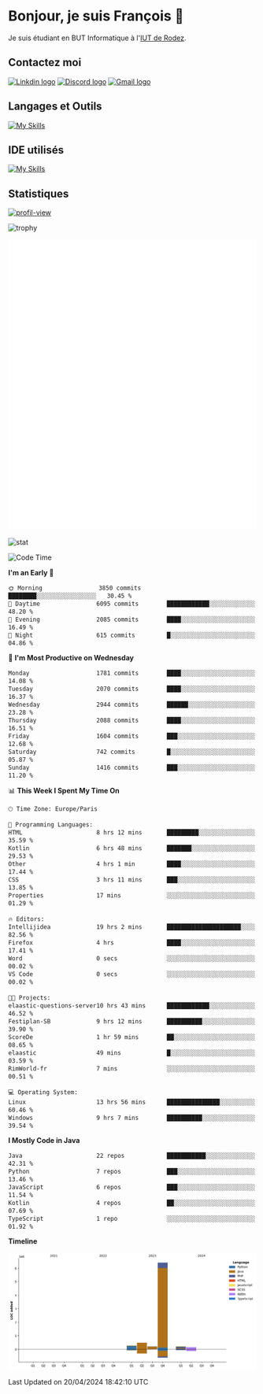 # Bonjour, je suis François 👋

Je suis étudiant en BUT Informatique à l'[IUT de Rodez](https://iut-rodez.fr).

## Contactez moi

<p>
<a href="https://www.linkedin.com/in/fran%C3%A7ois-de-saint-palais-00985327a/" target="blank"><img src="https://img.shields.io/badge/LinkedIn-0077B5?style=for-the-badge&logo=linkedin&logoColor=white" alt="Linkdin logo"/></a>
<a href="https://discord.gg/francis389" target="blank"><img src="https://img.shields.io/badge/Discord-7289DA?style=for-the-badge&logo=discord&logoColor=white" alt="Discord logo" /></a>
<a href="mailto:francois-sp@gmx.fr" target="blank"><img src="https://img.shields.io/badge/Gmail-D14836?style=for-the-badge&logo=gmail&logoColor=white" alt="Gmail logo"/></a> 
</p>

## Langages et Outils

[![My Skills](https://skillicons.dev/icons?i=java,py,kotlin,spring,git,html,css,sass,vue,angular,react,bootstrap,js,jquery,ts,php,mysql,sqlite,grafana,linux,windows,figma,postman)](https://skillicons.dev)

## IDE utilisés

[![My Skills](https://skillicons.dev/icons?i=idea,phpstorm,pycharm,androidstudio,vscode,webstorm,eclipse)](https://skillicons.dev)

## Statistiques

[![profil-view](https://komarev.com/ghpvc/?username=francois389&label=Profile%20views&color=0e75b6&style=flat)](https://github.com/ryo-ma/github-profile-trophy)

![trophy](https://github-profile-trophy.vercel.app/?username=Francois389&theme=onedark&column=-1)

![top-lang](https://raw.githubusercontent.com/Francois389/github-stat/master/generated/languages.svg#gh-dark-mode-only)
![](https://raw.githubusercontent.com/Francois389/github-stat/master/generated/overview.svg#gh-dark-mode-only)

![stat](https://github-readme-stats.vercel.app/api?username=francois389&show_icons=true&locale=fr&theme=onedark)

<!--START_SECTION:waka-->
![Code Time](http://img.shields.io/badge/Code%20Time-162%20hrs%209%20mins-blue)

**I'm an Early 🐤** 

```text
🌞 Morning                3850 commits        ████████░░░░░░░░░░░░░░░░░   30.45 % 
🌆 Daytime                6095 commits        ████████████░░░░░░░░░░░░░   48.20 % 
🌃 Evening                2085 commits        ████░░░░░░░░░░░░░░░░░░░░░   16.49 % 
🌙 Night                  615 commits         █░░░░░░░░░░░░░░░░░░░░░░░░   04.86 % 
```
📅 **I'm Most Productive on Wednesday** 

```text
Monday                   1781 commits        ████░░░░░░░░░░░░░░░░░░░░░   14.08 % 
Tuesday                  2070 commits        ████░░░░░░░░░░░░░░░░░░░░░   16.37 % 
Wednesday                2944 commits        ██████░░░░░░░░░░░░░░░░░░░   23.28 % 
Thursday                 2088 commits        ████░░░░░░░░░░░░░░░░░░░░░   16.51 % 
Friday                   1604 commits        ███░░░░░░░░░░░░░░░░░░░░░░   12.68 % 
Saturday                 742 commits         █░░░░░░░░░░░░░░░░░░░░░░░░   05.87 % 
Sunday                   1416 commits        ███░░░░░░░░░░░░░░░░░░░░░░   11.20 % 
```


📊 **This Week I Spent My Time On** 

```text
🕑︎ Time Zone: Europe/Paris

💬 Programming Languages: 
HTML                     8 hrs 12 mins       █████████░░░░░░░░░░░░░░░░   35.59 % 
Kotlin                   6 hrs 48 mins       ███████░░░░░░░░░░░░░░░░░░   29.53 % 
Other                    4 hrs 1 min         ████░░░░░░░░░░░░░░░░░░░░░   17.44 % 
CSS                      3 hrs 11 mins       ███░░░░░░░░░░░░░░░░░░░░░░   13.85 % 
Properties               17 mins             ░░░░░░░░░░░░░░░░░░░░░░░░░   01.29 % 

🔥 Editors: 
Intellijidea             19 hrs 2 mins       █████████████████████░░░░   82.56 % 
Firefox                  4 hrs               ████░░░░░░░░░░░░░░░░░░░░░   17.41 % 
Word                     0 secs              ░░░░░░░░░░░░░░░░░░░░░░░░░   00.02 % 
VS Code                  0 secs              ░░░░░░░░░░░░░░░░░░░░░░░░░   00.02 % 

🐱‍💻 Projects: 
elaastic-questions-server10 hrs 43 mins      ████████████░░░░░░░░░░░░░   46.52 % 
Festiplan-SB             9 hrs 12 mins       ██████████░░░░░░░░░░░░░░░   39.90 % 
ScoreDe                  1 hr 59 mins        ██░░░░░░░░░░░░░░░░░░░░░░░   08.65 % 
elaastic                 49 mins             █░░░░░░░░░░░░░░░░░░░░░░░░   03.59 % 
RimWorld-fr              7 mins              ░░░░░░░░░░░░░░░░░░░░░░░░░   00.51 % 

💻 Operating System: 
Linux                    13 hrs 56 mins      ███████████████░░░░░░░░░░   60.46 % 
Windows                  9 hrs 7 mins        ██████████░░░░░░░░░░░░░░░   39.54 % 
```

**I Mostly Code in Java** 

```text
Java                     22 repos            ███████████░░░░░░░░░░░░░░   42.31 % 
Python                   7 repos             ███░░░░░░░░░░░░░░░░░░░░░░   13.46 % 
JavaScript               6 repos             ███░░░░░░░░░░░░░░░░░░░░░░   11.54 % 
Kotlin                   4 repos             ██░░░░░░░░░░░░░░░░░░░░░░░   07.69 % 
TypeScript               1 repo              ░░░░░░░░░░░░░░░░░░░░░░░░░   01.92 % 
```



**Timeline**

![Lines of Code chart](https://raw.githubusercontent.com/Francois389/Francois389/main/assets/bar_graph.png)


 Last Updated on 20/04/2024 18:42:10 UTC
<!--END_SECTION:waka-->
